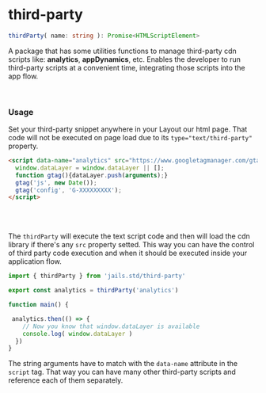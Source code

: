 # third-party

```ts 
thirdParty( name: string ): Promise<HTMLScriptElement>
```

A package that has some utilities functions to manage third-party cdn scripts like: **analytics**, **appDynamics**, etc.
Enables the developer to run third-party scripts at a convenient time, integrating those scripts into the app flow.

<br />

### Usage
Set your third-party snippet anywhere in your Layout our html page. 
That code will not be executed on page load due to its `type="text/third-party"` property.

```html
<script data-name="analytics" src="https://www.googletagmanager.com/gtag/js?id=G-XXXXXXXXX" type="text/third-party">
  window.dataLayer = window.dataLayer || [];
  function gtag(){dataLayer.push(arguments);}
  gtag('js', new Date());
  gtag('config', 'G-XXXXXXXXX');
</script> 
```
<br />
<br />

The `thirdParty` will execute the text script code and then will load the cdn library if there's any `src` property setted.
This way you can have the control of third party code execution and when it should be executed inside your application flow.

```js
import { thirdParty } from 'jails.std/third-party'

export const analytics = thirdParty('analytics')

function main() {

 analytics.then(() => {
    // Now you know that window.dataLayer is available
    console.log( window.dataLayer )
  })
}
```

The string arguments have to match with the `data-name` attribute in the `script` tag. That way you can have many other third-party scripts and reference each of them separately.